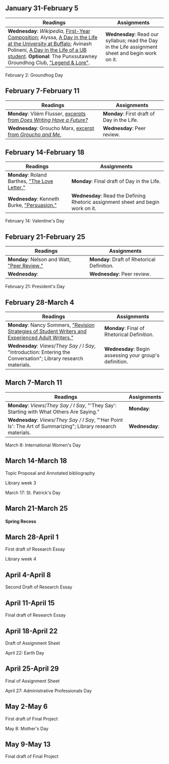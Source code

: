 ## January 31-February 5

Readings    |   Assignments
----|---
**Wednesday**: *Wikipedia*, [First-Year Composition](https://en.wikipedia.org/wiki/First-year_composition); Alyssa, [A Day in the Life at the University at Buffalo](https://www.youtube.com/watch?v=-86PM-9fdgE); Avinash Polineni, [A Day in the Life of a UB student](https://www.youtube.com/watch?v=lMuY4M1SQfs). **Optional**: The Punxsutawney Groundhog Club, ["Legend & Lore"](https://www.groundhog.org/legend-and-lore). | **Wednesday**: Read our syllabus; read the Day in the Life assignment sheet and begin work on it.

February 2: Groundhog Day

## February 7-February 11

Readings    |   Assignments
---|---
**Monday**: Vilém Flusser, [excerpts from *Does Writing Have a Future?*](reading/flusser-writing.pdf) | **Monday**: First draft of Day in the Life.
**Wednesday**: Groucho Marx, [excerpt from *Groucho and Me*.](reading/groucho.pdf) | **Wednesday**: Peer review.

## February 14-February 18

Readings    |   Assignments
---|---
**Monday**: Roland Barthes, ["The Love Letter."](reading/barthes-Love-Letter.pdf) | **Monday**: Final draft of Day in the Life.
**Wednesday**: Kenneth Burke, ["Persuasion."](reading/burke-persuasion.pdf)  | **Wednesday**: Read the Defining Rhetoric assignment sheet and begin work on it.

February 14: Valentine's Day

## February 21-February 25

Readings | Assignments
---|---
**Monday**: Nelson and Watt, ["Peer Review."](reading/nelsonwatt-peer.pdf) | **Monday**: Draft of Rhetorical Definition. 
**Wednesday**: <!-- Wednesday? Need a good definitional reading --> | **Wednesday**: Peer review.

February 21: President's Day

## February 28-March 4

Readings | Assignments
---|---
**Monday**: Nancy Sommers, ["Revision Strategies of Student Writers and Experienced Adult Writers."](reading/sommers-revision.pdf) | **Monday**: Final of Rhetorical Definition.
**Wednesday**: *Views*/*They Say / I Say*, "Introduction: Entering the Conversation"; Library research materials. | **Wednesday**: Begin assessing your group's definition.

## March 7-March 11

Readings | Assignments
---|---
**Monday**: *Views*/*They Say / I Say*, "'They Say': Starting with What Others Are Saying." | **Monday**: <!-- Some tangible assignment related to compiling the group's definitions -->
**Wednesday**: *Views*/*They Say / I Say*, "'Her Point Is': The Art of Summarizing"; Library research materials. | **Wednesday**: <!-- Part two of tangible group submission -->

March 8: International Women's Day

## March 14-March 18

Topic Proposal and Annotated bibliography

Library week 3

March 17: St. Patrick's Day

## March 21-March 25

#### Spring Recess

## March 28-April 1

First draft of Research Essay

Library week 4
	
## April 4-April 8

Second Draft of Research Essay

## April 11-April 15

Final draft of Research Essay

## April 18-April 22

Draft of Assignment Sheet

April 22: Earth Day

## April 25-April 29

Final of Assignment Sheet

April 27: Administrative Professionals Day

## May 2-May 6

First draft of Final Project

May 8: Mother's Day

## May 9-May 13

Final draft of Final Project
	
